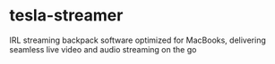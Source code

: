 # tesla-streamer
IRL streaming backpack software optimized for MacBooks, delivering seamless live video and audio streaming on the go
